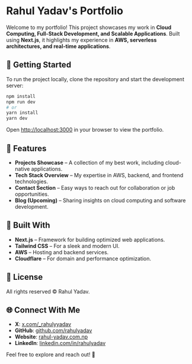 # Rahul Yadav's Portfolio

Welcome to my portfolio! This project showcases my work in **Cloud Computing, Full-Stack Development, and Scalable Applications**. Built using **Next.js**, it highlights my experience in **AWS, serverless architectures, and real-time applications**.

## 🚀 Getting Started

To run the project locally, clone the repository and start the development server:

```bash
npm install
npm run dev
# or
yarn install
yarn dev
```

Open [http://localhost:3000](http://localhost:3000) in your browser to view the portfolio.

## 📂 Features

- **Projects Showcase** – A collection of my best work, including cloud-native applications.
- **Tech Stack Overview** – My expertise in AWS, backend, and frontend technologies.
- **Contact Section** – Easy ways to reach out for collaboration or job opportunities.
- **Blog (Upcoming)** – Sharing insights on cloud computing and software development.

## 🔨 Built With

- **Next.js** – Framework for building optimized web applications.
- **Tailwind CSS** – For a sleek and modern UI.
- **AWS** – Hosting and backend services.
- **Cloudflare** – For domain and performance optimization.

## 📜 License

All rights reserved © Rahul Yadav.

## 🌐 Connect With Me

- **X**: [x.com/\_rahulyyadav](#)
- **GitHub**: [github.com/rahulyadav](#)
- **Website**: [rahul-yadav.com.np](#)
- **LinkedIn**: [linkedin.com/in/rahulyadav](#)

Feel free to explore and reach out! 🚀
